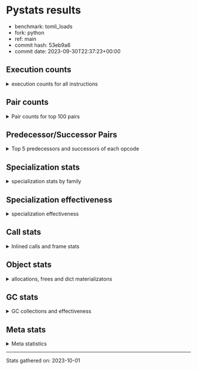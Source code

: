 
# Pystats results

- benchmark: tomli_loads
- fork: python
- ref: main
- commit hash: 53eb9a6
- commit date: 2023-09-30T22:37:23+00:00

## Execution counts

<details>
<summary> execution counts for all instructions </summary>

|Name | Count | Self | Cumulative | Miss ratio | 
|---|---:|---:|---:|---:|
| LOAD_FAST | 3,880,513,620 | 15.0% | 15.0% |  |
| POP_JUMP_IF_FALSE | 3,005,499,900 | 11.7% | 26.7% |  |
| LOAD_CONST | 2,884,594,320 | 11.2% | 37.9% |  |
| LOAD_FAST_LOAD_FAST | 2,633,610,720 | 10.2% | 48.1% |  |
| STORE_FAST | 2,512,642,080 | 9.7% | 57.8% |  |
| COMPARE_OP_STR | 1,506,957,360 | 5.8% | 63.7% |  |
| CONTAINS_OP | 1,284,174,000 | 5.0% | 68.7% |  |
| BINARY_SUBSCR_STR_INT | 1,185,729,440 | 4.6% | 73.2% | 0.0% |
| NOP | 1,005,536,520 | 3.9% | 77.1% |  |
| BINARY_OP_ADD_INT | 994,593,840 | 3.9% | 81.0% |  |
| JUMP_BACKWARD | 975,370,980 | 3.8% | 84.8% |  |
| LOAD_GLOBAL_MODULE | 477,605,080 | 1.9% | 86.6% |  |
| RESUME_CHECK | 330,411,540 | 1.3% | 87.9% | 0.0% |
| LOAD_GLOBAL_BUILTIN | 327,762,480 | 1.3% | 89.2% |  |
| RETURN_VALUE | 305,566,860 | 1.2% | 90.4% |  |
| CALL_PY_EXACT_ARGS | 291,696,120 | 1.1% | 91.5% |  |
| TO_BOOL_BOOL | 282,536,220 | 1.1% | 92.6% |  |
| BINARY_SUBSCR_DICT | 240,911,640 | 0.9% | 93.5% |  |
| BUILD_TUPLE | 145,006,260 | 0.6% | 94.1% |  |
| FOR_ITER_TUPLE | 142,764,240 | 0.6% | 94.6% |  |
| CALL_ISINSTANCE | 132,860,640 | 0.5% | 95.2% |  |
| STORE_FAST_STORE_FAST | 85,805,340 | 0.3% | 95.5% |  |
| BINARY_SLICE | 83,752,800 | 0.3% | 95.8% |  |
| GET_ITER | 83,084,160 | 0.3% | 96.1% |  |
| LOAD_DEREF | 76,479,480 | 0.3% | 96.4% |  |
| BINARY_SUBSCR | 65,948,420 | 0.3% | 96.7% |  |
| UNPACK_SEQUENCE_TWO_TUPLE | 65,176,020 | 0.3% | 96.9% |  |
| POP_JUMP_IF_TRUE | 58,421,040 | 0.2% | 97.2% |  |
| CALL | 50,689,980 | 0.2% | 97.4% |  |
| LOAD_ATTR | 50,151,200 | 0.2% | 97.6% |  |
| LOAD_ATTR_INSTANCE_VALUE | 46,488,840 | 0.2% | 97.7% |  |
| POP_TOP | 46,077,540 | 0.2% | 97.9% |  |
| LOAD_ATTR_METHOD_WITH_VALUES | 45,335,160 | 0.2% | 98.1% |  |
| MAKE_CELL | 37,970,340 | 0.1% | 98.2% |  |
| LOAD_ATTR_METHOD_NO_DICT | 27,083,340 | 0.1% | 98.3% |  |
| RETURN_CONST | 24,844,800 | 0.1% | 98.4% |  |
| LOAD_ATTR_CLASS | 23,157,660 | 0.1% | 98.5% |  |
| CALL_BUILTIN_CLASS | 22,393,620 | 0.1% | 98.6% |  |
| STORE_SUBSCR_DICT | 21,993,540 | 0.1% | 98.7% |  |
| BINARY_OP | 21,774,720 | 0.1% | 98.8% |  |
| TO_BOOL | 21,518,740 | 0.1% | 98.9% |  |
| JUMP_FORWARD | 20,851,380 | 0.1% | 99.0% |  |
| COPY | 19,117,920 | 0.1% | 99.0% |  |
| CALL_LEN | 18,985,860 | 0.1% | 99.1% |  |
| FOR_ITER_RANGE | 18,985,260 | 0.1% | 99.2% |  |
| COPY_FREE_VARS | 18,985,200 | 0.1% | 99.3% |  |
| UNPACK_SEQUENCE_TUPLE | 18,985,140 | 0.1% | 99.3% |  |
| STORE_DEREF | 18,985,140 | 0.1% | 99.4% |  |
| SET_FUNCTION_ATTRIBUTE | 18,985,140 | 0.1% | 99.5% |  |
| RETURN_GENERATOR | 18,985,140 | 0.1% | 99.5% |  |
| MAKE_FUNCTION | 18,985,140 | 0.1% | 99.6% |  |
| FOR_ITER_GEN | 18,985,140 | 0.1% | 99.7% |  |
| END_FOR | 18,985,140 | 0.1% | 99.8% |  |
| CALL_KW | 16,774,200 | 0.1% | 99.8% |  |
| BINARY_OP_ADD_UNICODE | 15,129,960 | 0.1% | 99.9% |  |
| PUSH_NULL | 6,605,640 | 0.0% | 99.9% |  |
| TO_BOOL_NONE | 3,349,680 | 0.0% | 99.9% |  |
| BINARY_OP_INPLACE_ADD_UNICODE | 3,161,160 | 0.0% | 99.9% |  |
| BUILD_MAP | 3,139,140 | 0.0% | 100.0% |  |
| CALL_METHOD_DESCRIPTOR_FAST | 1,896,240 | 0.0% | 100.0% |  |
| BUILD_CONST_KEY_MAP | 1,704,180 | 0.0% | 100.0% |  |
| TO_BOOL_STR | 1,674,840 | 0.0% | 100.0% |  |
| TO_BOOL_ALWAYS_TRUE | 1,674,840 | 0.0% | 100.0% |  |
| CALL_METHOD_DESCRIPTOR_O | 1,644,900 | 0.0% | 100.0% |  |
| FOR_ITER | 1,375,180 | 0.0% | 100.0% |  |
| CALL_METHOD_DESCRIPTOR_NOARGS | 1,374,840 | 0.0% | 100.0% |  |
| BUILD_LIST | 360,120 | 0.0% | 100.0% |  |
| COMPARE_OP_INT | 273,300 | 0.0% | 100.0% |  |
| CALL_LIST_APPEND | 131,220 | 0.0% | 100.0% |  |
| SWAP | 780 | 0.0% | 100.0% |  |
| CALL_BUILTIN_O | 720 | 0.0% | 100.0% |  |
| LOAD_GLOBAL | 420 | 0.0% | 100.0% |  |
| LOAD_ATTR_MODULE | 400 | 0.0% | 100.0% |  |
| STORE_ATTR_INSTANCE_VALUE | 360 | 0.0% | 100.0% |  |
| INTERPRETER_EXIT | 300 | 0.0% | 100.0% |  |
| CALL_BUILTIN_FAST | 180 | 0.0% | 100.0% |  |
| PUSH_EXC_INFO | 120 | 0.0% | 100.0% |  |
| POP_EXCEPT | 120 | 0.0% | 100.0% |  |
| EXIT_INIT_CHECK | 120 | 0.0% | 100.0% |  |
| CHECK_EXC_MATCH | 120 | 0.0% | 100.0% |  |
| CALL_FUNCTION_EX | 120 | 0.0% | 100.0% |  |
| CALL_ALLOC_AND_ENTER_INIT | 120 | 0.0% | 100.0% |  |
| STORE_ATTR | 60 | 0.0% | 100.0% |  |
| LOAD_ATTR_SLOT | 60 | 0.0% | 100.0% |  |
| LIST_EXTEND | 60 | 0.0% | 100.0% |  |
| IS_OP | 60 | 0.0% | 100.0% |  |
| CALL_STR_1 | 60 | 0.0% | 100.0% |  |
| CALL_PY_WITH_DEFAULTS | 60 | 0.0% | 100.0% |  |
| CALL_METHOD_DESCRIPTOR_FAST_WITH_KEYWORDS | 60 | 0.0% | 100.0% |  |
| CALL_INTRINSIC_1 | 60 | 0.0% | 100.0% |  |
| CALL_BUILTIN_FAST_WITH_KEYWORDS | 60 | 0.0% | 100.0% |  |
| BINARY_OP_SUBTRACT_FLOAT | 60 | 0.0% | 100.0% |  |
| BEFORE_WITH | 60 | 0.0% | 100.0% |  |


</details>

## Pair counts

<details>
<summary> Pair counts for top 100 pairs </summary>

|Pair | Count | Self | Cumulative | 
|---|---:|---:|---:|
| LOAD_FAST LOAD_CONST | 2,608,110,600 | 10.1% | 10.1% |
| POP_JUMP_IF_FALSE LOAD_FAST | 1,741,879,980 | 6.8% | 16.9% |
| LOAD_CONST COMPARE_OP_STR | 1,506,957,360 | 5.8% | 22.7% |
| COMPARE_OP_STR POP_JUMP_IF_FALSE | 1,506,957,360 | 5.8% | 28.5% |
| CONTAINS_OP POP_JUMP_IF_FALSE | 1,245,942,480 | 4.8% | 33.4% |
| LOAD_FAST_LOAD_FAST BINARY_SUBSCR_STR_INT | 1,184,354,520 | 4.6% | 38.0% |
| STORE_FAST LOAD_FAST | 998,585,940 | 3.9% | 41.8% |
| LOAD_CONST BINARY_OP_ADD_INT | 994,592,400 | 3.9% | 45.7% |
| BINARY_OP_ADD_INT STORE_FAST | 972,951,360 | 3.8% | 49.5% |
| NOP LOAD_FAST_LOAD_FAST | 946,033,500 | 3.7% | 53.1% |
| BINARY_SUBSCR_STR_INT STORE_FAST | 836,196,480 | 3.2% | 56.4% |
| POP_JUMP_IF_FALSE LOAD_FAST_LOAD_FAST | 830,472,660 | 3.2% | 59.6% |
| LOAD_FAST_LOAD_FAST CONTAINS_OP | 814,207,560 | 3.2% | 62.8% |
| STORE_FAST JUMP_BACKWARD | 739,647,720 | 2.9% | 65.6% |
| JUMP_BACKWARD NOP | 677,134,920 | 2.6% | 68.2% |
| STORE_FAST LOAD_FAST_LOAD_FAST | 460,670,700 | 1.8% | 70.0% |
| LOAD_FAST CONTAINS_OP | 349,532,820 | 1.4% | 71.4% |
| BINARY_SUBSCR_STR_INT LOAD_FAST | 349,532,760 | 1.4% | 72.7% |
| LOAD_GLOBAL_MODULE LOAD_FAST_LOAD_FAST | 264,509,160 | 1.0% | 73.8% |
| CALL_PY_EXACT_ARGS RESUME_CHECK | 253,725,780 | 1.0% | 74.8% |
| TO_BOOL_BOOL POP_JUMP_IF_FALSE | 245,629,380 | 1.0% | 75.7% |
| POP_JUMP_IF_FALSE JUMP_BACKWARD | 235,723,200 | 0.9% | 76.6% |
| JUMP_BACKWARD LOAD_FAST | 178,850,760 | 0.7% | 77.3% |
| RESUME_CHECK NOP | 172,599,240 | 0.7% | 78.0% |
| LOAD_FAST RETURN_VALUE | 170,083,800 | 0.7% | 78.6% |
| RETURN_VALUE STORE_FAST | 168,930,360 | 0.7% | 79.3% |
| BINARY_SUBSCR_DICT STORE_FAST | 157,238,940 | 0.6% | 79.9% |
| STORE_FAST LOAD_GLOBAL_MODULE | 141,557,480 | 0.5% | 80.5% |
| LOAD_GLOBAL_BUILTIN LOAD_FAST | 134,537,760 | 0.5% | 81.0% |
| LOAD_FAST LOAD_GLOBAL_BUILTIN | 132,861,360 | 0.5% | 81.5% |
| CALL_ISINSTANCE TO_BOOL_BOOL | 132,860,640 | 0.5% | 82.0% |
| LOAD_CONST BINARY_SUBSCR_DICT | 120,726,480 | 0.5% | 82.5% |
| LOAD_FAST_LOAD_FAST BINARY_SUBSCR_DICT | 119,915,820 | 0.5% | 82.9% |
| POP_JUMP_IF_FALSE LOAD_GLOBAL_BUILTIN | 114,222,100 | 0.4% | 83.4% |
| LOAD_GLOBAL_BUILTIN CALL_ISINSTANCE | 113,875,500 | 0.4% | 83.8% |
| LOAD_GLOBAL_MODULE CALL_PY_EXACT_ARGS | 109,836,960 | 0.4% | 84.2% |
| LOAD_FAST_LOAD_FAST LOAD_GLOBAL_MODULE | 109,836,960 | 0.4% | 84.7% |
| FOR_ITER_TUPLE STORE_FAST | 99,145,260 | 0.4% | 85.1% |
| JUMP_BACKWARD FOR_ITER_TUPLE | 99,025,260 | 0.4% | 85.4% |
| LOAD_FAST_LOAD_FAST LOAD_FAST | 98,151,720 | 0.4% | 85.8% |
| RESUME_CHECK LOAD_FAST | 97,899,360 | 0.4% | 86.2% |
| LOAD_FAST_LOAD_FAST LOAD_CONST | 93,704,460 | 0.4% | 86.6% |
| LOAD_FAST TO_BOOL_BOOL | 90,357,120 | 0.4% | 86.9% |
| BUILD_TUPLE RETURN_VALUE | 84,161,100 | 0.3% | 87.2% |
| LOAD_FAST_LOAD_FAST CALL_PY_EXACT_ARGS | 80,941,320 | 0.3% | 87.6% |
| BINARY_SUBSCR_DICT CONTAINS_OP | 77,198,820 | 0.3% | 87.9% |
| STORE_FAST NOP | 76,431,360 | 0.3% | 88.2% |
| LOAD_FAST LOAD_GLOBAL_MODULE | 67,702,980 | 0.3% | 88.4% |
| UNPACK_SEQUENCE_TWO_TUPLE STORE_FAST_STORE_FAST | 65,176,020 | 0.3% | 88.7% |
| RETURN_VALUE UNPACK_SEQUENCE_TWO_TUPLE | 65,175,960 | 0.3% | 88.9% |
| LOAD_CONST BINARY_SUBSCR | 64,352,460 | 0.2% | 89.2% |
| LOAD_FAST BUILD_TUPLE | 59,974,500 | 0.2% | 89.4% |
| LOAD_CONST LOAD_CONST | 59,359,800 | 0.2% | 89.6% |
| LOAD_FAST CALL_PY_EXACT_ARGS | 59,043,640 | 0.2% | 89.9% |
| LOAD_FAST_LOAD_FAST LOAD_FAST_LOAD_FAST | 58,571,340 | 0.2% | 90.1% |
| RESUME_CHECK LOAD_GLOBAL_MODULE | 58,330,440 | 0.2% | 90.3% |
| POP_JUMP_IF_FALSE LOAD_GLOBAL_MODULE | 55,914,520 | 0.2% | 90.5% |
| LOAD_FAST LOAD_ATTR_INSTANCE_VALUE | 46,488,720 | 0.2% | 90.7% |
| LOAD_FAST LOAD_ATTR | 45,114,060 | 0.2% | 90.9% |
| LOAD_ATTR LOAD_ATTR_METHOD_WITH_VALUES | 45,113,820 | 0.2% | 91.1% |
| LOAD_ATTR_INSTANCE_VALUE STORE_FAST | 43,738,980 | 0.2% | 91.2% |
| GET_ITER FOR_ITER_TUPLE | 43,738,980 | 0.2% | 91.4% |
| LOAD_ATTR_METHOD_WITH_VALUES LOAD_FAST | 43,690,980 | 0.2% | 91.6% |
| BINARY_SUBSCR STORE_FAST | 43,501,800 | 0.2% | 91.7% |
| LOAD_GLOBAL_MODULE CONTAINS_OP | 43,234,800 | 0.2% | 91.9% |
| LOAD_CONST BINARY_SLICE | 42,585,540 | 0.2% | 92.1% |
| FOR_ITER_TUPLE LOAD_FAST | 41,974,800 | 0.2% | 92.2% |
| LOAD_FAST GET_ITER | 40,989,360 | 0.2% | 92.4% |
| LOAD_FAST STORE_FAST | 39,856,500 | 0.2% | 92.5% |
| LOAD_FAST_LOAD_FAST BINARY_SLICE | 39,585,360 | 0.2% | 92.7% |
| POP_JUMP_IF_TRUE LOAD_FAST | 39,303,120 | 0.2% | 92.9% |
| LOAD_FAST CALL | 38,825,140 | 0.2% | 93.0% |
| LOAD_DEREF LOAD_CONST | 37,970,280 | 0.1% | 93.1% |
| NOP NOP | 37,070,520 | 0.1% | 93.3% |
| TO_BOOL_BOOL POP_JUMP_IF_TRUE | 36,906,840 | 0.1% | 93.4% |
| RETURN_VALUE RETURN_VALUE | 30,530,040 | 0.1% | 93.6% |
| LOAD_GLOBAL_MODULE STORE_FAST | 30,259,920 | 0.1% | 93.7% |
| LOAD_FAST LOAD_ATTR_METHOD_NO_DICT | 24,063,500 | 0.1% | 93.8% |
| STORE_FAST_STORE_FAST LOAD_FAST | 23,379,600 | 0.1% | 93.9% |
| LOAD_GLOBAL_MODULE LOAD_ATTR_CLASS | 23,157,660 | 0.1% | 93.9% |
| STORE_FAST_STORE_FAST LOAD_FAST_LOAD_FAST | 23,080,620 | 0.1% | 94.0% |
| LOAD_FAST_LOAD_FAST BUILD_TUPLE | 22,874,820 | 0.1% | 94.1% |
| BINARY_SLICE BUILD_TUPLE | 22,874,820 | 0.1% | 94.2% |
| NOP LOAD_FAST | 22,210,440 | 0.1% | 94.3% |
| STORE_FAST LOAD_GLOBAL_BUILTIN | 22,019,080 | 0.1% | 94.4% |
| CALL RESUME_CHECK | 21,940,620 | 0.1% | 94.5% |
| POP_JUMP_IF_FALSE NOP | 21,940,440 | 0.1% | 94.6% |
| BINARY_SLICE GET_ITER | 21,734,820 | 0.1% | 94.6% |
| TO_BOOL POP_JUMP_IF_TRUE | 21,513,480 | 0.1% | 94.7% |
| LOAD_FAST TO_BOOL | 21,513,480 | 0.1% | 94.8% |
| LOAD_ATTR_CLASS CALL_PY_EXACT_ARGS | 21,513,480 | 0.1% | 94.9% |
| BINARY_OP STORE_FAST | 21,500,040 | 0.1% | 95.0% |
| BINARY_SUBSCR STORE_FAST_STORE_FAST | 20,629,320 | 0.1% | 95.1% |
| JUMP_FORWARD LOAD_GLOBAL_MODULE | 20,581,320 | 0.1% | 95.1% |
| LOAD_ATTR_METHOD_NO_DICT LOAD_CONST | 20,361,360 | 0.1% | 95.2% |
| STORE_FAST JUMP_FORWARD | 20,359,980 | 0.1% | 95.3% |
| JUMP_BACKWARD LOAD_GLOBAL_MODULE | 20,359,980 | 0.1% | 95.4% |
| BUILD_TUPLE STORE_FAST | 20,359,980 | 0.1% | 95.4% |
| POP_TOP LOAD_FAST_LOAD_FAST | 19,385,100 | 0.1% | 95.5% |
| COPY TO_BOOL_BOOL | 19,117,200 | 0.1% | 95.6% |


</details>

## Predecessor/Successor Pairs

<details>
<summary> Top 5 predecessors and successors of each opcode </summary>

### BINARY_SLICE

<details>
<summary> Successors and predecessors for BINARY_SLICE </summary>

|Predecessors | Count | Percentage | 
|---|---:|---:|
| LOAD_CONST | 42,585,540 | 50.8% |
| LOAD_FAST_LOAD_FAST | 39,585,360 | 47.3% |
| BINARY_OP_ADD_INT | 1,581,900 | 1.9% |

|Successors | Count | Percentage | 
|---|---:|---:|
| BUILD_TUPLE | 22,874,820 | 27.3% |
| GET_ITER | 21,734,820 | 26.0% |
| LOAD_DEREF | 18,985,140 | 22.7% |
| BINARY_OP_ADD_UNICODE | 15,129,960 | 18.1% |
| LOAD_FAST | 1,644,240 | 2.0% |


</details>

### CACHE

<details>
<summary> Successors and predecessors for CACHE </summary>

|Predecessors | Count | Percentage | 
|---|---:|---:|

|Successors | Count | Percentage | 
|---|---:|---:|
| RESUME_CHECK | 300 | 100.0% |


</details>

### BEFORE_WITH

<details>
<summary> Successors and predecessors for BEFORE_WITH </summary>

|Predecessors | Count | Percentage | 
|---|---:|---:|
| RETURN_VALUE | 60 | 100.0% |

|Successors | Count | Percentage | 
|---|---:|---:|
| STORE_FAST | 60 | 100.0% |


</details>

### BINARY_OP_INPLACE_ADD_UNICODE

<details>
<summary> Successors and predecessors for BINARY_OP_INPLACE_ADD_UNICODE </summary>

|Predecessors | Count | Percentage | 
|---|---:|---:|
| LOAD_FAST_LOAD_FAST | 1,580,580 | 50.0% |
| BINARY_SLICE | 1,580,580 | 50.0% |

|Successors | Count | Percentage | 
|---|---:|---:|
| LOAD_FAST | 3,161,160 | 100.0% |


</details>

### BINARY_SUBSCR

<details>
<summary> Successors and predecessors for BINARY_SUBSCR </summary>

|Predecessors | Count | Percentage | 
|---|---:|---:|
| LOAD_CONST | 64,352,460 | 97.6% |
| LOAD_FAST | 1,579,860 | 2.4% |
| BINARY_SUBSCR | 16,100 | 0.0% |

|Successors | Count | Percentage | 
|---|---:|---:|
| STORE_FAST | 43,501,800 | 66.0% |
| STORE_FAST_STORE_FAST | 20,629,320 | 31.3% |
| BUILD_TUPLE | 1,579,860 | 2.4% |
| LOAD_CONST | 221,340 | 0.3% |
| BINARY_SUBSCR | 16,100 | 0.0% |


</details>

### CHECK_EXC_MATCH

<details>
<summary> Successors and predecessors for CHECK_EXC_MATCH </summary>

|Predecessors | Count | Percentage | 
|---|---:|---:|
| LOAD_GLOBAL_BUILTIN | 120 | 100.0% |

|Successors | Count | Percentage | 
|---|---:|---:|
| POP_JUMP_IF_FALSE | 120 | 100.0% |


</details>

### END_FOR

<details>
<summary> Successors and predecessors for END_FOR </summary>

|Predecessors | Count | Percentage | 
|---|---:|---:|
| RETURN_CONST | 18,985,140 | 100.0% |

|Successors | Count | Percentage | 
|---|---:|---:|
| LOAD_FAST | 18,985,140 | 100.0% |


</details>

### EXIT_INIT_CHECK

<details>
<summary> Successors and predecessors for EXIT_INIT_CHECK </summary>

|Predecessors | Count | Percentage | 
|---|---:|---:|
| RETURN_CONST | 120 | 100.0% |

|Successors | Count | Percentage | 
|---|---:|---:|
| RETURN_VALUE | 120 | 100.0% |


</details>

### GET_ITER

<details>
<summary> Successors and predecessors for GET_ITER </summary>

|Predecessors | Count | Percentage | 
|---|---:|---:|
| LOAD_FAST | 40,989,360 | 49.3% |
| BINARY_SLICE | 21,734,820 | 26.2% |
| CALL_BUILTIN_CLASS | 18,985,140 | 22.9% |
| LOAD_ATTR_INSTANCE_VALUE | 1,374,840 | 1.7% |

|Successors | Count | Percentage | 
|---|---:|---:|
| FOR_ITER_TUPLE | 43,738,980 | 52.6% |
| FOR_ITER_GEN | 18,985,140 | 22.9% |
| CALL_PY_EXACT_ARGS | 18,985,140 | 22.9% |
| FOR_ITER | 1,374,840 | 1.7% |
| FOR_ITER_RANGE | 60 | 0.0% |


</details>

### INTERPRETER_EXIT

<details>
<summary> Successors and predecessors for INTERPRETER_EXIT </summary>

|Predecessors | Count | Percentage | 
|---|---:|---:|
| RETURN_VALUE | 240 | 80.0% |
| RETURN_CONST | 60 | 20.0% |

|Successors | Count | Percentage | 
|---|---:|---:|


</details>

### MAKE_FUNCTION

<details>
<summary> Successors and predecessors for MAKE_FUNCTION </summary>

|Predecessors | Count | Percentage | 
|---|---:|---:|
| LOAD_CONST | 18,985,140 | 100.0% |

|Successors | Count | Percentage | 
|---|---:|---:|
| SET_FUNCTION_ATTRIBUTE | 18,985,140 | 100.0% |


</details>

### NOP

<details>
<summary> Successors and predecessors for NOP </summary>

|Predecessors | Count | Percentage | 
|---|---:|---:|
| JUMP_BACKWARD | 677,134,920 | 67.3% |
| RESUME_CHECK | 172,599,240 | 17.2% |
| STORE_FAST | 76,431,360 | 7.6% |
| NOP | 37,070,520 | 3.7% |
| POP_JUMP_IF_FALSE | 21,940,440 | 2.2% |

|Successors | Count | Percentage | 
|---|---:|---:|
| LOAD_FAST_LOAD_FAST | 946,033,500 | 94.1% |
| NOP | 37,070,520 | 3.7% |
| LOAD_FAST | 22,210,440 | 2.2% |
| LOAD_GLOBAL_MODULE | 222,000 | 0.0% |
| LOAD_DEREF | 60 | 0.0% |


</details>

### POP_EXCEPT

<details>
<summary> Successors and predecessors for POP_EXCEPT </summary>

|Predecessors | Count | Percentage | 
|---|---:|---:|
| POP_TOP | 120 | 100.0% |

|Successors | Count | Percentage | 
|---|---:|---:|
| LOAD_FAST | 120 | 100.0% |


</details>

### POP_TOP

<details>
<summary> Successors and predecessors for POP_TOP </summary>

|Predecessors | Count | Percentage | 
|---|---:|---:|
| POP_JUMP_IF_TRUE | 19,115,760 | 41.5% |
| FOR_ITER_GEN | 18,985,140 | 41.2% |
| RETURN_CONST | 3,461,760 | 7.5% |
| CALL_METHOD_DESCRIPTOR_O | 1,644,180 | 3.6% |
| CALL_METHOD_DESCRIPTOR_NOARGS | 1,374,840 | 3.0% |

|Successors | Count | Percentage | 
|---|---:|---:|
| LOAD_FAST_LOAD_FAST | 19,385,100 | 42.1% |
| RESUME_CHECK | 18,985,140 | 41.2% |
| RETURN_CONST | 3,360,360 | 7.3% |
| LOAD_FAST | 2,971,020 | 6.4% |
| NOP | 1,374,900 | 3.0% |


</details>

### PUSH_EXC_INFO

<details>
<summary> Successors and predecessors for PUSH_EXC_INFO </summary>

|Predecessors | Count | Percentage | 
|---|---:|---:|
| BINARY_SUBSCR_STR_INT | 120 | 100.0% |

|Successors | Count | Percentage | 
|---|---:|---:|
| LOAD_GLOBAL_BUILTIN | 80 | 66.7% |
| LOAD_GLOBAL | 40 | 33.3% |


</details>

### PUSH_NULL

<details>
<summary> Successors and predecessors for PUSH_NULL </summary>

|Predecessors | Count | Percentage | 
|---|---:|---:|
| LOAD_ATTR | 5,024,540 | 76.1% |
| LOAD_FAST | 1,580,580 | 23.9% |
| LOAD_ATTR_MODULE | 400 | 0.0% |
| LOAD_DEREF | 120 | 0.0% |

|Successors | Count | Percentage | 
|---|---:|---:|
| LOAD_FAST_LOAD_FAST | 6,605,160 | 100.0% |
| LOAD_FAST | 300 | 0.0% |
| CALL | 180 | 0.0% |


</details>

### RETURN_GENERATOR

<details>
<summary> Successors and predecessors for RETURN_GENERATOR </summary>

|Predecessors | Count | Percentage | 
|---|---:|---:|
| COPY_FREE_VARS | 18,985,140 | 100.0% |

|Successors | Count | Percentage | 
|---|---:|---:|
| STORE_FAST | 18,985,140 | 100.0% |


</details>

### RETURN_VALUE

<details>
<summary> Successors and predecessors for RETURN_VALUE </summary>

|Predecessors | Count | Percentage | 
|---|---:|---:|
| LOAD_FAST | 170,083,800 | 55.7% |
| BUILD_TUPLE | 84,161,100 | 27.5% |
| RETURN_VALUE | 30,530,040 | 10.0% |
| CONTAINS_OP | 19,115,760 | 6.3% |
| CALL | 1,674,900 | 0.5% |

|Successors | Count | Percentage | 
|---|---:|---:|
| STORE_FAST | 168,930,360 | 55.3% |
| UNPACK_SEQUENCE_TWO_TUPLE | 65,175,960 | 21.3% |
| RETURN_VALUE | 30,530,040 | 10.0% |
| TO_BOOL_BOOL | 19,116,480 | 6.3% |
| UNPACK_SEQUENCE_TUPLE | 18,985,140 | 6.2% |


</details>

### TO_BOOL

<details>
<summary> Successors and predecessors for TO_BOOL </summary>

|Predecessors | Count | Percentage | 
|---|---:|---:|
| LOAD_FAST | 21,513,480 | 100.0% |
| TO_BOOL | 5,260 | 0.0% |

|Successors | Count | Percentage | 
|---|---:|---:|
| POP_JUMP_IF_TRUE | 21,513,480 | 100.0% |
| TO_BOOL | 5,260 | 0.0% |


</details>

### BINARY_OP

<details>
<summary> Successors and predecessors for BINARY_OP </summary>

|Predecessors | Count | Percentage | 
|---|---:|---:|
| LOAD_FAST | 18,985,220 | 87.2% |
| BUILD_TUPLE | 2,514,840 | 11.5% |
| LOAD_DEREF | 269,340 | 1.2% |
| BINARY_OP | 5,320 | 0.0% |

|Successors | Count | Percentage | 
|---|---:|---:|
| STORE_FAST | 21,500,040 | 98.7% |
| LOAD_GLOBAL_MODULE | 269,340 | 1.2% |
| BINARY_OP | 5,320 | 0.0% |
| BINARY_OP_SUBTRACT_FLOAT | 20 | 0.0% |


</details>

### BUILD_CONST_KEY_MAP

<details>
<summary> Successors and predecessors for BUILD_CONST_KEY_MAP </summary>

|Predecessors | Count | Percentage | 
|---|---:|---:|
| LOAD_CONST | 1,704,180 | 100.0% |

|Successors | Count | Percentage | 
|---|---:|---:|
| LOAD_FAST_LOAD_FAST | 1,704,180 | 100.0% |


</details>

### BUILD_LIST

<details>
<summary> Successors and predecessors for BUILD_LIST </summary>

|Predecessors | Count | Percentage | 
|---|---:|---:|
| STORE_FAST | 269,340 | 74.8% |
| BUILD_MAP | 90,720 | 25.2% |
| LOAD_FAST | 60 | 0.0% |

|Successors | Count | Percentage | 
|---|---:|---:|
| STORE_FAST | 269,340 | 74.8% |
| LOAD_FAST_LOAD_FAST | 90,720 | 25.2% |
| LOAD_DEREF | 60 | 0.0% |


</details>

### BUILD_MAP

<details>
<summary> Successors and predecessors for BUILD_MAP </summary>

|Predecessors | Count | Percentage | 
|---|---:|---:|
| CALL_BUILTIN_CLASS | 1,704,180 | 54.3% |
| POP_JUMP_IF_FALSE | 1,304,220 | 41.5% |
| LOAD_ATTR_METHOD_NO_DICT | 130,620 | 4.2% |
| RESUME_CHECK | 120 | 0.0% |

|Successors | Count | Percentage | 
|---|---:|---:|
| LOAD_CONST | 1,704,180 | 54.3% |
| LOAD_FAST_LOAD_FAST | 1,213,500 | 38.7% |
| CALL_LIST_APPEND | 130,620 | 4.2% |
| BUILD_LIST | 90,720 | 2.9% |
| LOAD_FAST | 120 | 0.0% |


</details>

### BUILD_TUPLE

<details>
<summary> Successors and predecessors for BUILD_TUPLE </summary>

|Predecessors | Count | Percentage | 
|---|---:|---:|
| LOAD_FAST | 59,974,500 | 41.4% |
| LOAD_FAST_LOAD_FAST | 22,874,820 | 15.8% |
| BINARY_SLICE | 22,874,820 | 15.8% |
| LOAD_GLOBAL_BUILTIN | 18,985,140 | 13.1% |
| BINARY_OP_ADD_UNICODE | 15,129,960 | 10.4% |

|Successors | Count | Percentage | 
|---|---:|---:|
| RETURN_VALUE | 84,161,100 | 58.0% |
| STORE_FAST | 20,359,980 | 14.0% |
| LOAD_CONST | 18,985,140 | 13.1% |
| CALL_ISINSTANCE | 18,985,140 | 13.1% |
| BINARY_OP | 2,514,840 | 1.7% |


</details>

### CALL

<details>
<summary> Successors and predecessors for CALL </summary>

|Predecessors | Count | Percentage | 
|---|---:|---:|
| LOAD_FAST | 38,825,140 | 76.6% |
| LOAD_FAST_LOAD_FAST | 6,605,120 | 13.0% |
| LOAD_CONST | 3,350,500 | 6.6% |
| LOAD_ATTR_METHOD_NO_DICT | 1,674,840 | 3.3% |
| BINARY_SLICE | 221,340 | 0.4% |

|Successors | Count | Percentage | 
|---|---:|---:|
| RESUME_CHECK | 21,940,620 | 43.3% |
| TO_BOOL_BOOL | 18,686,340 | 36.9% |
| STORE_FAST | 5,025,360 | 9.9% |
| RETURN_VALUE | 1,674,900 | 3.3% |
| TO_BOOL_STR | 1,674,840 | 3.3% |


</details>

### CALL_FUNCTION_EX

<details>
<summary> Successors and predecessors for CALL_FUNCTION_EX </summary>

|Predecessors | Count | Percentage | 
|---|---:|---:|
| LOAD_FAST | 60 | 50.0% |
| CALL_INTRINSIC_1 | 60 | 50.0% |

|Successors | Count | Percentage | 
|---|---:|---:|
| RESUME_CHECK | 60 | 50.0% |
| COPY_FREE_VARS | 60 | 50.0% |


</details>

### CALL_INTRINSIC_1

<details>
<summary> Successors and predecessors for CALL_INTRINSIC_1 </summary>

|Predecessors | Count | Percentage | 
|---|---:|---:|
| LIST_EXTEND | 60 | 100.0% |

|Successors | Count | Percentage | 
|---|---:|---:|
| CALL_FUNCTION_EX | 60 | 100.0% |


</details>

### CALL_KW

<details>
<summary> Successors and predecessors for CALL_KW </summary>

|Predecessors | Count | Percentage | 
|---|---:|---:|
| LOAD_CONST | 16,774,200 | 100.0% |

|Successors | Count | Percentage | 
|---|---:|---:|
| RESUME_CHECK | 16,774,200 | 100.0% |


</details>

### CONTAINS_OP

<details>
<summary> Successors and predecessors for CONTAINS_OP </summary>

|Predecessors | Count | Percentage | 
|---|---:|---:|
| LOAD_FAST_LOAD_FAST | 814,207,560 | 63.4% |
| LOAD_FAST | 349,532,820 | 27.2% |
| BINARY_SUBSCR_DICT | 77,198,820 | 6.0% |
| LOAD_GLOBAL_MODULE | 43,234,800 | 3.4% |

|Successors | Count | Percentage | 
|---|---:|---:|
| POP_JUMP_IF_FALSE | 1,245,942,480 | 97.0% |
| RETURN_VALUE | 19,115,760 | 1.5% |
| COPY | 19,115,760 | 1.5% |


</details>

### COPY

<details>
<summary> Successors and predecessors for COPY </summary>

|Predecessors | Count | Percentage | 
|---|---:|---:|
| CONTAINS_OP | 19,115,760 | 100.0% |
| SWAP | 720 | 0.0% |
| JUMP_FORWARD | 720 | 0.0% |
| COMPARE_OP_INT | 720 | 0.0% |

|Successors | Count | Percentage | 
|---|---:|---:|
| TO_BOOL_BOOL | 19,117,200 | 100.0% |
| COMPARE_OP_INT | 720 | 0.0% |


</details>

### COPY_FREE_VARS

<details>
<summary> Successors and predecessors for COPY_FREE_VARS </summary>

|Predecessors | Count | Percentage | 
|---|---:|---:|
| CALL_PY_EXACT_ARGS | 18,985,140 | 100.0% |
| CALL_FUNCTION_EX | 60 | 0.0% |

|Successors | Count | Percentage | 
|---|---:|---:|
| RETURN_GENERATOR | 18,985,140 | 100.0% |
| RESUME_CHECK | 60 | 0.0% |


</details>

### FOR_ITER

<details>
<summary> Successors and predecessors for FOR_ITER </summary>

|Predecessors | Count | Percentage | 
|---|---:|---:|
| GET_ITER | 1,374,840 | 100.0% |
| FOR_ITER | 340 | 0.0% |

|Successors | Count | Percentage | 
|---|---:|---:|
| LOAD_FAST | 1,374,840 | 100.0% |
| FOR_ITER | 340 | 0.0% |


</details>

### IS_OP

<details>
<summary> Successors and predecessors for IS_OP </summary>

|Predecessors | Count | Percentage | 
|---|---:|---:|
| LOAD_GLOBAL_BUILTIN | 60 | 100.0% |

|Successors | Count | Percentage | 
|---|---:|---:|
| POP_JUMP_IF_FALSE | 60 | 100.0% |


</details>

### JUMP_BACKWARD

<details>
<summary> Successors and predecessors for JUMP_BACKWARD </summary>

|Predecessors | Count | Percentage | 
|---|---:|---:|
| STORE_FAST | 739,647,720 | 75.8% |
| POP_JUMP_IF_FALSE | 235,723,200 | 24.2% |
| POP_TOP | 60 | 0.0% |

|Successors | Count | Percentage | 
|---|---:|---:|
| NOP | 677,134,920 | 69.4% |
| LOAD_FAST | 178,850,760 | 18.3% |
| FOR_ITER_TUPLE | 99,025,260 | 10.2% |
| LOAD_GLOBAL_MODULE | 20,359,980 | 2.1% |
| FOR_ITER_RANGE | 60 | 0.0% |


</details>

### JUMP_FORWARD

<details>
<summary> Successors and predecessors for JUMP_FORWARD </summary>

|Predecessors | Count | Percentage | 
|---|---:|---:|
| STORE_FAST | 20,359,980 | 97.6% |
| LOAD_CONST | 269,340 | 1.3% |
| STORE_FAST_STORE_FAST | 221,340 | 1.1% |
| COMPARE_OP_INT | 720 | 0.0% |

|Successors | Count | Percentage | 
|---|---:|---:|
| LOAD_GLOBAL_MODULE | 20,581,320 | 98.7% |
| BINARY_SUBSCR_DICT | 269,340 | 1.3% |
| COPY | 720 | 0.0% |


</details>

### LIST_EXTEND

<details>
<summary> Successors and predecessors for LIST_EXTEND </summary>

|Predecessors | Count | Percentage | 
|---|---:|---:|
| LOAD_DEREF | 60 | 100.0% |

|Successors | Count | Percentage | 
|---|---:|---:|
| CALL_INTRINSIC_1 | 60 | 100.0% |


</details>

### LOAD_ATTR

<details>
<summary> Successors and predecessors for LOAD_ATTR </summary>

|Predecessors | Count | Percentage | 
|---|---:|---:|
| LOAD_FAST | 45,114,060 | 90.0% |
| LOAD_GLOBAL_MODULE | 5,024,740 | 10.0% |
| LOAD_ATTR | 12,380 | 0.0% |
| LOAD_GLOBAL | 20 | 0.0% |

|Successors | Count | Percentage | 
|---|---:|---:|
| LOAD_ATTR_METHOD_WITH_VALUES | 45,113,820 | 90.0% |
| PUSH_NULL | 5,024,540 | 10.0% |
| LOAD_ATTR | 12,380 | 0.0% |
| LOAD_ATTR_MODULE | 140 | 0.0% |
| LOAD_FAST_LOAD_FAST | 120 | 0.0% |


</details>

### LOAD_CONST

<details>
<summary> Successors and predecessors for LOAD_CONST </summary>

|Predecessors | Count | Percentage | 
|---|---:|---:|
| LOAD_FAST | 2,608,110,600 | 90.4% |
| LOAD_FAST_LOAD_FAST | 93,704,460 | 3.2% |
| LOAD_CONST | 59,359,800 | 2.1% |
| LOAD_DEREF | 37,970,280 | 1.3% |
| LOAD_ATTR_METHOD_NO_DICT | 20,361,360 | 0.7% |

|Successors | Count | Percentage | 
|---|---:|---:|
| COMPARE_OP_STR | 1,506,957,360 | 52.2% |
| BINARY_OP_ADD_INT | 994,592,400 | 34.5% |
| BINARY_SUBSCR_DICT | 120,726,480 | 4.2% |
| BINARY_SUBSCR | 64,352,460 | 2.2% |
| LOAD_CONST | 59,359,800 | 2.1% |


</details>

### LOAD_DEREF

<details>
<summary> Successors and predecessors for LOAD_DEREF </summary>

|Predecessors | Count | Percentage | 
|---|---:|---:|
| STORE_FAST_STORE_FAST | 18,985,140 | 24.8% |
| STORE_FAST | 18,985,140 | 24.8% |
| LOAD_GLOBAL_BUILTIN | 18,985,140 | 24.8% |
| BINARY_SLICE | 18,985,140 | 24.8% |
| LOAD_DEREF | 269,340 | 0.4% |

|Successors | Count | Percentage | 
|---|---:|---:|
| LOAD_CONST | 37,970,280 | 49.6% |
| LOAD_FAST | 18,985,140 | 24.8% |
| CALL_LEN | 18,985,140 | 24.8% |
| LOAD_DEREF | 269,340 | 0.4% |
| BINARY_OP | 269,340 | 0.4% |


</details>

### LOAD_FAST

<details>
<summary> Successors and predecessors for LOAD_FAST </summary>

|Predecessors | Count | Percentage | 
|---|---:|---:|
| POP_JUMP_IF_FALSE | 1,741,879,980 | 44.9% |
| STORE_FAST | 998,585,940 | 25.7% |
| BINARY_SUBSCR_STR_INT | 349,532,760 | 9.0% |
| JUMP_BACKWARD | 178,850,760 | 4.6% |
| LOAD_GLOBAL_BUILTIN | 134,537,760 | 3.5% |

|Successors | Count | Percentage | 
|---|---:|---:|
| LOAD_CONST | 2,608,110,600 | 67.2% |
| CONTAINS_OP | 349,532,820 | 9.0% |
| RETURN_VALUE | 170,083,800 | 4.4% |
| LOAD_GLOBAL_BUILTIN | 132,861,360 | 3.4% |
| TO_BOOL_BOOL | 90,357,120 | 2.3% |


</details>

### LOAD_FAST_LOAD_FAST

<details>
<summary> Successors and predecessors for LOAD_FAST_LOAD_FAST </summary>

|Predecessors | Count | Percentage | 
|---|---:|---:|
| NOP | 946,033,500 | 35.9% |
| POP_JUMP_IF_FALSE | 830,472,660 | 31.5% |
| STORE_FAST | 460,670,700 | 17.5% |
| LOAD_GLOBAL_MODULE | 264,509,160 | 10.0% |
| LOAD_FAST_LOAD_FAST | 58,571,340 | 2.2% |

|Successors | Count | Percentage | 
|---|---:|---:|
| BINARY_SUBSCR_STR_INT | 1,184,354,520 | 45.0% |
| CONTAINS_OP | 814,207,560 | 30.9% |
| BINARY_SUBSCR_DICT | 119,915,820 | 4.6% |
| LOAD_GLOBAL_MODULE | 109,836,960 | 4.2% |
| LOAD_FAST | 98,151,720 | 3.7% |


</details>

### LOAD_GLOBAL

<details>
<summary> Successors and predecessors for LOAD_GLOBAL </summary>

|Predecessors | Count | Percentage | 
|---|---:|---:|
| STORE_FAST | 120 | 28.6% |
| RESUME_CHECK | 80 | 19.0% |
| RETURN_VALUE | 60 | 14.3% |
| PUSH_EXC_INFO | 40 | 9.5% |
| POP_JUMP_IF_FALSE | 40 | 9.5% |

|Successors | Count | Percentage | 
|---|---:|---:|
| LOAD_GLOBAL_MODULE | 260 | 61.9% |
| LOAD_GLOBAL_BUILTIN | 140 | 33.3% |
| LOAD_ATTR | 20 | 4.8% |


</details>

### MAKE_CELL

<details>
<summary> Successors and predecessors for MAKE_CELL </summary>

|Predecessors | Count | Percentage | 
|---|---:|---:|
| CALL_PY_EXACT_ARGS | 18,985,200 | 50.0% |
| MAKE_CELL | 18,985,140 | 50.0% |

|Successors | Count | Percentage | 
|---|---:|---:|
| RESUME_CHECK | 18,985,200 | 50.0% |
| MAKE_CELL | 18,985,140 | 50.0% |


</details>

### POP_JUMP_IF_FALSE

<details>
<summary> Successors and predecessors for POP_JUMP_IF_FALSE </summary>

|Predecessors | Count | Percentage | 
|---|---:|---:|
| COMPARE_OP_STR | 1,506,957,360 | 50.1% |
| CONTAINS_OP | 1,245,942,480 | 41.5% |
| TO_BOOL_BOOL | 245,629,380 | 8.2% |
| TO_BOOL_NONE | 3,349,680 | 0.1% |
| TO_BOOL_STR | 1,674,840 | 0.1% |

|Successors | Count | Percentage | 
|---|---:|---:|
| LOAD_FAST | 1,741,879,980 | 58.0% |
| LOAD_FAST_LOAD_FAST | 830,472,660 | 27.6% |
| JUMP_BACKWARD | 235,723,200 | 7.8% |
| LOAD_GLOBAL_BUILTIN | 114,222,100 | 3.8% |
| LOAD_GLOBAL_MODULE | 55,914,520 | 1.9% |


</details>

### POP_JUMP_IF_TRUE

<details>
<summary> Successors and predecessors for POP_JUMP_IF_TRUE </summary>

|Predecessors | Count | Percentage | 
|---|---:|---:|
| TO_BOOL_BOOL | 36,906,840 | 63.2% |
| TO_BOOL | 21,513,480 | 36.8% |
| COMPARE_OP_INT | 720 | 0.0% |

|Successors | Count | Percentage | 
|---|---:|---:|
| LOAD_FAST | 39,303,120 | 67.3% |
| POP_TOP | 19,115,760 | 32.7% |
| RETURN_VALUE | 720 | 0.0% |
| LOAD_GLOBAL_MODULE | 720 | 0.0% |
| LOAD_FAST_LOAD_FAST | 720 | 0.0% |


</details>

### RETURN_CONST

<details>
<summary> Successors and predecessors for RETURN_CONST </summary>

|Predecessors | Count | Percentage | 
|---|---:|---:|
| FOR_ITER_RANGE | 18,985,140 | 76.4% |
| POP_TOP | 3,360,360 | 13.5% |
| POP_JUMP_IF_FALSE | 2,277,720 | 9.2% |
| CALL_LIST_APPEND | 130,620 | 0.5% |
| STORE_SUBSCR_DICT | 90,720 | 0.4% |

|Successors | Count | Percentage | 
|---|---:|---:|
| END_FOR | 18,985,140 | 76.4% |
| POP_TOP | 3,461,760 | 13.9% |
| TO_BOOL_BOOL | 2,397,720 | 9.7% |
| EXIT_INIT_CHECK | 120 | 0.0% |
| INTERPRETER_EXIT | 60 | 0.0% |


</details>

### SET_FUNCTION_ATTRIBUTE

<details>
<summary> Successors and predecessors for SET_FUNCTION_ATTRIBUTE </summary>

|Predecessors | Count | Percentage | 
|---|---:|---:|
| MAKE_FUNCTION | 18,985,140 | 100.0% |

|Successors | Count | Percentage | 
|---|---:|---:|
| LOAD_GLOBAL_BUILTIN | 18,985,140 | 100.0% |


</details>

### STORE_ATTR

<details>
<summary> Successors and predecessors for STORE_ATTR </summary>

|Predecessors | Count | Percentage | 
|---|---:|---:|
| LOAD_FAST | 60 | 100.0% |

|Successors | Count | Percentage | 
|---|---:|---:|
| STORE_ATTR_INSTANCE_VALUE | 60 | 100.0% |


</details>

### STORE_DEREF

<details>
<summary> Successors and predecessors for STORE_DEREF </summary>

|Predecessors | Count | Percentage | 
|---|---:|---:|
| STORE_FAST | 18,985,140 | 100.0% |

|Successors | Count | Percentage | 
|---|---:|---:|
| STORE_FAST | 18,985,140 | 100.0% |


</details>

### STORE_FAST

<details>
<summary> Successors and predecessors for STORE_FAST </summary>

|Predecessors | Count | Percentage | 
|---|---:|---:|
| BINARY_OP_ADD_INT | 972,951,360 | 38.7% |
| BINARY_SUBSCR_STR_INT | 836,196,480 | 33.3% |
| RETURN_VALUE | 168,930,360 | 6.7% |
| BINARY_SUBSCR_DICT | 157,238,940 | 6.3% |
| FOR_ITER_TUPLE | 99,145,260 | 3.9% |

|Successors | Count | Percentage | 
|---|---:|---:|
| LOAD_FAST | 998,585,940 | 39.7% |
| JUMP_BACKWARD | 739,647,720 | 29.4% |
| LOAD_FAST_LOAD_FAST | 460,670,700 | 18.3% |
| LOAD_GLOBAL_MODULE | 141,557,480 | 5.6% |
| NOP | 76,431,360 | 3.0% |


</details>

### STORE_FAST_STORE_FAST

<details>
<summary> Successors and predecessors for STORE_FAST_STORE_FAST </summary>

|Predecessors | Count | Percentage | 
|---|---:|---:|
| UNPACK_SEQUENCE_TWO_TUPLE | 65,176,020 | 76.0% |
| BINARY_SUBSCR | 20,629,320 | 24.0% |

|Successors | Count | Percentage | 
|---|---:|---:|
| LOAD_FAST | 23,379,600 | 27.2% |
| LOAD_FAST_LOAD_FAST | 23,080,620 | 26.9% |
| NOP | 18,985,140 | 22.1% |
| LOAD_DEREF | 18,985,140 | 22.1% |
| LOAD_GLOBAL_MODULE | 1,153,500 | 1.3% |


</details>

### SWAP

<details>
<summary> Successors and predecessors for SWAP </summary>

|Predecessors | Count | Percentage | 
|---|---:|---:|
| LOAD_FAST | 720 | 92.3% |
| CALL_METHOD_DESCRIPTOR_FAST | 60 | 7.7% |

|Successors | Count | Percentage | 
|---|---:|---:|
| COPY | 720 | 92.3% |
| LOAD_CONST | 60 | 7.7% |


</details>

### BINARY_OP_ADD_INT

<details>
<summary> Successors and predecessors for BINARY_OP_ADD_INT </summary>

|Predecessors | Count | Percentage | 
|---|---:|---:|
| LOAD_CONST | 994,592,400 | 100.0% |
| LOAD_FAST_LOAD_FAST | 1,440 | 0.0% |

|Successors | Count | Percentage | 
|---|---:|---:|
| STORE_FAST | 972,951,360 | 97.8% |
| LOAD_FAST_LOAD_FAST | 15,129,960 | 1.5% |
| LOAD_CONST | 1,911,600 | 0.2% |
| LOAD_FAST | 1,644,180 | 0.2% |
| BINARY_SLICE | 1,581,900 | 0.2% |


</details>

### BINARY_OP_ADD_UNICODE

<details>
<summary> Successors and predecessors for BINARY_OP_ADD_UNICODE </summary>

|Predecessors | Count | Percentage | 
|---|---:|---:|
| BINARY_SLICE | 15,129,960 | 100.0% |

|Successors | Count | Percentage | 
|---|---:|---:|
| BUILD_TUPLE | 15,129,960 | 100.0% |


</details>

### BINARY_OP_SUBTRACT_FLOAT

<details>
<summary> Successors and predecessors for BINARY_OP_SUBTRACT_FLOAT </summary>

|Predecessors | Count | Percentage | 
|---|---:|---:|
| LOAD_FAST | 40 | 66.7% |
| BINARY_OP | 20 | 33.3% |

|Successors | Count | Percentage | 
|---|---:|---:|
| RETURN_VALUE | 60 | 100.0% |


</details>

### BINARY_SUBSCR_DICT

<details>
<summary> Successors and predecessors for BINARY_SUBSCR_DICT </summary>

|Predecessors | Count | Percentage | 
|---|---:|---:|
| LOAD_CONST | 120,726,480 | 50.1% |
| LOAD_FAST_LOAD_FAST | 119,915,820 | 49.8% |
| JUMP_FORWARD | 269,340 | 0.1% |

|Successors | Count | Percentage | 
|---|---:|---:|
| STORE_FAST | 157,238,940 | 65.3% |
| CONTAINS_OP | 77,198,820 | 32.0% |
| LOAD_CONST | 3,185,520 | 1.3% |
| LOAD_FAST | 1,644,180 | 0.7% |
| LOAD_ATTR_METHOD_NO_DICT | 1,644,180 | 0.7% |


</details>

### BINARY_SUBSCR_STR_INT

<details>
<summary> Successors and predecessors for BINARY_SUBSCR_STR_INT </summary>

|Predecessors | Count | Percentage | 
|---|---:|---:|
| LOAD_FAST_LOAD_FAST | 1,184,354,520 | 99.9% |
| BINARY_OP_ADD_INT | 1,374,840 | 0.1% |
| BINARY_SUBSCR_STR_INT | 80 | 0.0% |

|Successors | Count | Percentage | 
|---|---:|---:|
| STORE_FAST | 836,196,480 | 70.5% |
| LOAD_FAST | 349,532,760 | 29.5% |
| PUSH_EXC_INFO | 120 | 0.0% |
| BINARY_SUBSCR_STR_INT | 80 | 0.0% |


</details>

### CALL_ALLOC_AND_ENTER_INIT

<details>
<summary> Successors and predecessors for CALL_ALLOC_AND_ENTER_INIT </summary>

|Predecessors | Count | Percentage | 
|---|---:|---:|
| LOAD_GLOBAL_MODULE | 80 | 66.7% |
| CALL | 40 | 33.3% |

|Successors | Count | Percentage | 
|---|---:|---:|
| RESUME_CHECK | 120 | 100.0% |


</details>

### CALL_BUILTIN_CLASS

<details>
<summary> Successors and predecessors for CALL_BUILTIN_CLASS </summary>

|Predecessors | Count | Percentage | 
|---|---:|---:|
| CALL_LEN | 18,985,140 | 84.8% |
| LOAD_GLOBAL_BUILTIN | 3,408,400 | 15.2% |
| LOAD_FAST | 40 | 0.0% |
| CALL | 40 | 0.0% |

|Successors | Count | Percentage | 
|---|---:|---:|
| GET_ITER | 18,985,140 | 84.8% |
| LOAD_GLOBAL_BUILTIN | 1,704,180 | 7.6% |
| BUILD_MAP | 1,704,180 | 7.6% |
| STORE_FAST | 60 | 0.0% |
| LOAD_FAST | 60 | 0.0% |


</details>

### CALL_BUILTIN_FAST

<details>
<summary> Successors and predecessors for CALL_BUILTIN_FAST </summary>

|Predecessors | Count | Percentage | 
|---|---:|---:|
| LOAD_FAST | 140 | 77.8% |
| CALL | 40 | 22.2% |

|Successors | Count | Percentage | 
|---|---:|---:|
| STORE_FAST | 120 | 66.7% |
| UNPACK_SEQUENCE_TWO_TUPLE | 60 | 33.3% |


</details>

### CALL_BUILTIN_FAST_WITH_KEYWORDS

<details>
<summary> Successors and predecessors for CALL_BUILTIN_FAST_WITH_KEYWORDS </summary>

|Predecessors | Count | Percentage | 
|---|---:|---:|
| LOAD_FAST_LOAD_FAST | 40 | 66.7% |
| CALL | 20 | 33.3% |

|Successors | Count | Percentage | 
|---|---:|---:|
| RETURN_VALUE | 60 | 100.0% |


</details>

### CALL_BUILTIN_O

<details>
<summary> Successors and predecessors for CALL_BUILTIN_O </summary>

|Predecessors | Count | Percentage | 
|---|---:|---:|
| LOAD_FAST | 720 | 100.0% |

|Successors | Count | Percentage | 
|---|---:|---:|
| BUILD_TUPLE | 720 | 100.0% |


</details>

### CALL_ISINSTANCE

<details>
<summary> Successors and predecessors for CALL_ISINSTANCE </summary>

|Predecessors | Count | Percentage | 
|---|---:|---:|
| LOAD_GLOBAL_BUILTIN | 113,875,500 | 85.7% |
| BUILD_TUPLE | 18,985,140 | 14.3% |

|Successors | Count | Percentage | 
|---|---:|---:|
| TO_BOOL_BOOL | 132,860,640 | 100.0% |


</details>

### CALL_LEN

<details>
<summary> Successors and predecessors for CALL_LEN </summary>

|Predecessors | Count | Percentage | 
|---|---:|---:|
| LOAD_DEREF | 18,985,140 | 100.0% |
| LOAD_FAST | 720 | 0.0% |

|Successors | Count | Percentage | 
|---|---:|---:|
| CALL_BUILTIN_CLASS | 18,985,140 | 100.0% |
| LOAD_FAST | 720 | 0.0% |


</details>

### CALL_LIST_APPEND

<details>
<summary> Successors and predecessors for CALL_LIST_APPEND </summary>

|Predecessors | Count | Percentage | 
|---|---:|---:|
| BUILD_MAP | 130,620 | 99.5% |
| LOAD_FAST | 600 | 0.5% |

|Successors | Count | Percentage | 
|---|---:|---:|
| RETURN_CONST | 130,620 | 99.5% |
| LOAD_GLOBAL_MODULE | 600 | 0.5% |


</details>

### CALL_METHOD_DESCRIPTOR_FAST

<details>
<summary> Successors and predecessors for CALL_METHOD_DESCRIPTOR_FAST </summary>

|Predecessors | Count | Percentage | 
|---|---:|---:|
| LOAD_ATTR_METHOD_NO_DICT | 1,674,840 | 88.3% |
| LOAD_CONST | 221,340 | 11.7% |
| LOAD_ATTR | 40 | 0.0% |
| CALL | 20 | 0.0% |

|Successors | Count | Percentage | 
|---|---:|---:|
| LOAD_GLOBAL_MODULE | 1,674,840 | 88.3% |
| POP_TOP | 221,340 | 11.7% |
| SWAP | 60 | 0.0% |


</details>

### CALL_METHOD_DESCRIPTOR_FAST_WITH_KEYWORDS

<details>
<summary> Successors and predecessors for CALL_METHOD_DESCRIPTOR_FAST_WITH_KEYWORDS </summary>

|Predecessors | Count | Percentage | 
|---|---:|---:|
| LOAD_CONST | 40 | 66.7% |
| CALL | 20 | 33.3% |

|Successors | Count | Percentage | 
|---|---:|---:|
| STORE_FAST | 60 | 100.0% |


</details>

### CALL_METHOD_DESCRIPTOR_NOARGS

<details>
<summary> Successors and predecessors for CALL_METHOD_DESCRIPTOR_NOARGS </summary>

|Predecessors | Count | Percentage | 
|---|---:|---:|
| LOAD_ATTR_METHOD_NO_DICT | 1,374,840 | 100.0% |

|Successors | Count | Percentage | 
|---|---:|---:|
| POP_TOP | 1,374,840 | 100.0% |


</details>

### CALL_METHOD_DESCRIPTOR_O

<details>
<summary> Successors and predecessors for CALL_METHOD_DESCRIPTOR_O </summary>

|Predecessors | Count | Percentage | 
|---|---:|---:|
| LOAD_FAST | 1,644,900 | 100.0% |

|Successors | Count | Percentage | 
|---|---:|---:|
| POP_TOP | 1,644,180 | 100.0% |
| TO_BOOL_BOOL | 720 | 0.0% |


</details>

### CALL_PY_EXACT_ARGS

<details>
<summary> Successors and predecessors for CALL_PY_EXACT_ARGS </summary>

|Predecessors | Count | Percentage | 
|---|---:|---:|
| LOAD_GLOBAL_MODULE | 109,836,960 | 37.7% |
| LOAD_FAST_LOAD_FAST | 80,941,320 | 27.7% |
| LOAD_FAST | 59,043,640 | 20.2% |
| LOAD_ATTR_CLASS | 21,513,480 | 7.4% |
| GET_ITER | 18,985,140 | 6.5% |

|Successors | Count | Percentage | 
|---|---:|---:|
| RESUME_CHECK | 253,725,780 | 87.0% |
| MAKE_CELL | 18,985,200 | 6.5% |
| COPY_FREE_VARS | 18,985,140 | 6.5% |


</details>

### CALL_PY_WITH_DEFAULTS

<details>
<summary> Successors and predecessors for CALL_PY_WITH_DEFAULTS </summary>

|Predecessors | Count | Percentage | 
|---|---:|---:|
| LOAD_CONST | 40 | 66.7% |
| CALL | 20 | 33.3% |

|Successors | Count | Percentage | 
|---|---:|---:|
| RESUME_CHECK | 60 | 100.0% |


</details>

### CALL_STR_1

<details>
<summary> Successors and predecessors for CALL_STR_1 </summary>

|Predecessors | Count | Percentage | 
|---|---:|---:|
| LOAD_FAST | 40 | 66.7% |
| CALL | 20 | 33.3% |

|Successors | Count | Percentage | 
|---|---:|---:|
| RETURN_VALUE | 60 | 100.0% |


</details>

### COMPARE_OP_INT

<details>
<summary> Successors and predecessors for COMPARE_OP_INT </summary>

|Predecessors | Count | Percentage | 
|---|---:|---:|
| LOAD_FAST_LOAD_FAST | 271,140 | 99.2% |
| LOAD_FAST | 720 | 0.3% |
| LOAD_CONST | 720 | 0.3% |
| COPY | 720 | 0.3% |

|Successors | Count | Percentage | 
|---|---:|---:|
| POP_JUMP_IF_FALSE | 271,140 | 99.2% |
| POP_JUMP_IF_TRUE | 720 | 0.3% |
| JUMP_FORWARD | 720 | 0.3% |
| COPY | 720 | 0.3% |


</details>

### COMPARE_OP_STR

<details>
<summary> Successors and predecessors for COMPARE_OP_STR </summary>

|Predecessors | Count | Percentage | 
|---|---:|---:|
| LOAD_CONST | 1,506,957,360 | 100.0% |

|Successors | Count | Percentage | 
|---|---:|---:|
| POP_JUMP_IF_FALSE | 1,506,957,360 | 100.0% |


</details>

### FOR_ITER_GEN

<details>
<summary> Successors and predecessors for FOR_ITER_GEN </summary>

|Predecessors | Count | Percentage | 
|---|---:|---:|
| GET_ITER | 18,985,140 | 100.0% |

|Successors | Count | Percentage | 
|---|---:|---:|
| POP_TOP | 18,985,140 | 100.0% |


</details>

### FOR_ITER_RANGE

<details>
<summary> Successors and predecessors for FOR_ITER_RANGE </summary>

|Predecessors | Count | Percentage | 
|---|---:|---:|
| LOAD_FAST | 18,985,140 | 100.0% |
| JUMP_BACKWARD | 60 | 0.0% |
| GET_ITER | 60 | 0.0% |

|Successors | Count | Percentage | 
|---|---:|---:|
| RETURN_CONST | 18,985,140 | 100.0% |
| STORE_FAST | 60 | 0.0% |
| LOAD_GLOBAL_MODULE | 40 | 0.0% |
| LOAD_GLOBAL | 20 | 0.0% |


</details>

### FOR_ITER_TUPLE

<details>
<summary> Successors and predecessors for FOR_ITER_TUPLE </summary>

|Predecessors | Count | Percentage | 
|---|---:|---:|
| JUMP_BACKWARD | 99,025,260 | 69.4% |
| GET_ITER | 43,738,980 | 30.6% |

|Successors | Count | Percentage | 
|---|---:|---:|
| STORE_FAST | 99,145,260 | 69.4% |
| LOAD_FAST | 41,974,800 | 29.4% |
| LOAD_FAST_LOAD_FAST | 1,644,180 | 1.2% |


</details>

### LOAD_ATTR_CLASS

<details>
<summary> Successors and predecessors for LOAD_ATTR_CLASS </summary>

|Predecessors | Count | Percentage | 
|---|---:|---:|
| LOAD_GLOBAL_MODULE | 23,157,660 | 100.0% |

|Successors | Count | Percentage | 
|---|---:|---:|
| CALL_PY_EXACT_ARGS | 21,513,480 | 92.9% |
| LOAD_CONST | 1,644,180 | 7.1% |


</details>

### LOAD_ATTR_INSTANCE_VALUE

<details>
<summary> Successors and predecessors for LOAD_ATTR_INSTANCE_VALUE </summary>

|Predecessors | Count | Percentage | 
|---|---:|---:|
| LOAD_FAST | 46,488,720 | 100.0% |
| LOAD_FAST_LOAD_FAST | 60 | 0.0% |
| LOAD_ATTR | 60 | 0.0% |

|Successors | Count | Percentage | 
|---|---:|---:|
| STORE_FAST | 43,738,980 | 94.1% |
| LOAD_ATTR_METHOD_NO_DICT | 1,374,840 | 3.0% |
| GET_ITER | 1,374,840 | 3.0% |
| LOAD_FAST | 120 | 0.0% |
| RETURN_VALUE | 60 | 0.0% |


</details>

### LOAD_ATTR_METHOD_NO_DICT

<details>
<summary> Successors and predecessors for LOAD_ATTR_METHOD_NO_DICT </summary>

|Predecessors | Count | Percentage | 
|---|---:|---:|
| LOAD_FAST | 24,063,500 | 88.8% |
| BINARY_SUBSCR_DICT | 1,644,180 | 6.1% |
| LOAD_ATTR_INSTANCE_VALUE | 1,374,840 | 5.1% |
| LOAD_GLOBAL_MODULE | 760 | 0.0% |
| LOAD_ATTR | 60 | 0.0% |

|Successors | Count | Percentage | 
|---|---:|---:|
| LOAD_CONST | 20,361,360 | 75.2% |
| LOAD_FAST | 1,866,840 | 6.9% |
| CALL_METHOD_DESCRIPTOR_FAST | 1,674,840 | 6.2% |
| CALL | 1,674,840 | 6.2% |
| CALL_METHOD_DESCRIPTOR_NOARGS | 1,374,840 | 5.1% |


</details>

### LOAD_ATTR_METHOD_WITH_VALUES

<details>
<summary> Successors and predecessors for LOAD_ATTR_METHOD_WITH_VALUES </summary>

|Predecessors | Count | Percentage | 
|---|---:|---:|
| LOAD_ATTR | 45,113,820 | 99.5% |
| LOAD_FAST | 221,340 | 0.5% |

|Successors | Count | Percentage | 
|---|---:|---:|
| LOAD_FAST | 43,690,980 | 96.4% |
| CALL_PY_EXACT_ARGS | 1,374,840 | 3.0% |
| LOAD_DEREF | 269,340 | 0.6% |


</details>

### LOAD_ATTR_MODULE

<details>
<summary> Successors and predecessors for LOAD_ATTR_MODULE </summary>

|Predecessors | Count | Percentage | 
|---|---:|---:|
| LOAD_GLOBAL_MODULE | 260 | 65.0% |
| LOAD_ATTR | 140 | 35.0% |

|Successors | Count | Percentage | 
|---|---:|---:|
| PUSH_NULL | 400 | 100.0% |


</details>

### LOAD_ATTR_SLOT

<details>
<summary> Successors and predecessors for LOAD_ATTR_SLOT </summary>

|Predecessors | Count | Percentage | 
|---|---:|---:|
| LOAD_FAST | 40 | 66.7% |
| LOAD_ATTR | 20 | 33.3% |

|Successors | Count | Percentage | 
|---|---:|---:|
| RETURN_VALUE | 60 | 100.0% |


</details>

### LOAD_GLOBAL_BUILTIN

<details>
<summary> Successors and predecessors for LOAD_GLOBAL_BUILTIN </summary>

|Predecessors | Count | Percentage | 
|---|---:|---:|
| LOAD_FAST | 132,861,360 | 40.5% |
| POP_JUMP_IF_FALSE | 114,222,100 | 34.8% |
| STORE_FAST | 22,019,080 | 6.7% |
| SET_FUNCTION_ATTRIBUTE | 18,985,140 | 5.8% |
| LOAD_GLOBAL_BUILTIN | 18,985,140 | 5.8% |

|Successors | Count | Percentage | 
|---|---:|---:|
| LOAD_FAST | 134,537,760 | 41.0% |
| CALL_ISINSTANCE | 113,875,500 | 34.7% |
| LOAD_GLOBAL_BUILTIN | 18,985,140 | 5.8% |
| LOAD_DEREF | 18,985,140 | 5.8% |
| LOAD_CONST | 18,985,140 | 5.8% |


</details>

### LOAD_GLOBAL_MODULE

<details>
<summary> Successors and predecessors for LOAD_GLOBAL_MODULE </summary>

|Predecessors | Count | Percentage | 
|---|---:|---:|
| STORE_FAST | 141,557,480 | 29.6% |
| LOAD_FAST_LOAD_FAST | 109,836,960 | 23.0% |
| LOAD_FAST | 67,702,980 | 14.2% |
| RESUME_CHECK | 58,330,440 | 12.2% |
| POP_JUMP_IF_FALSE | 55,914,520 | 11.7% |

|Successors | Count | Percentage | 
|---|---:|---:|
| LOAD_FAST_LOAD_FAST | 264,509,160 | 55.4% |
| CALL_PY_EXACT_ARGS | 109,836,960 | 23.0% |
| CONTAINS_OP | 43,234,800 | 9.1% |
| STORE_FAST | 30,259,920 | 6.3% |
| LOAD_ATTR_CLASS | 23,157,660 | 4.8% |


</details>

### RESUME_CHECK

<details>
<summary> Successors and predecessors for RESUME_CHECK </summary>

|Predecessors | Count | Percentage | 
|---|---:|---:|
| CALL_PY_EXACT_ARGS | 253,725,780 | 76.8% |
| CALL | 21,940,620 | 6.6% |
| MAKE_CELL | 18,985,200 | 5.7% |
| POP_TOP | 18,985,140 | 5.7% |
| CALL_KW | 16,774,200 | 5.1% |

|Successors | Count | Percentage | 
|---|---:|---:|
| NOP | 172,599,240 | 52.2% |
| LOAD_FAST | 97,899,360 | 29.6% |
| LOAD_GLOBAL_MODULE | 58,330,440 | 17.7% |
| LOAD_FAST_LOAD_FAST | 1,581,360 | 0.5% |
| LOAD_CONST | 780 | 0.0% |


</details>

### STORE_ATTR_INSTANCE_VALUE

<details>
<summary> Successors and predecessors for STORE_ATTR_INSTANCE_VALUE </summary>

|Predecessors | Count | Percentage | 
|---|---:|---:|
| LOAD_FAST | 240 | 66.7% |
| STORE_ATTR | 60 | 16.7% |
| LOAD_FAST_LOAD_FAST | 60 | 16.7% |

|Successors | Count | Percentage | 
|---|---:|---:|
| RETURN_CONST | 240 | 66.7% |
| LOAD_FAST | 60 | 16.7% |
| LOAD_GLOBAL_BUILTIN | 40 | 11.1% |
| LOAD_GLOBAL | 20 | 5.6% |


</details>

### STORE_SUBSCR_DICT

<details>
<summary> Successors and predecessors for STORE_SUBSCR_DICT </summary>

|Predecessors | Count | Percentage | 
|---|---:|---:|
| LOAD_FAST | 18,985,140 | 86.3% |
| LOAD_FAST_LOAD_FAST | 3,008,400 | 13.7% |

|Successors | Count | Percentage | 
|---|---:|---:|
| LOAD_FAST | 18,985,140 | 86.3% |
| LOAD_FAST_LOAD_FAST | 2,917,680 | 13.3% |
| RETURN_CONST | 90,720 | 0.4% |


</details>

### TO_BOOL_ALWAYS_TRUE

<details>
<summary> Successors and predecessors for TO_BOOL_ALWAYS_TRUE </summary>

|Predecessors | Count | Percentage | 
|---|---:|---:|
| LOAD_FAST | 1,674,840 | 100.0% |

|Successors | Count | Percentage | 
|---|---:|---:|
| POP_JUMP_IF_FALSE | 1,674,840 | 100.0% |


</details>

### TO_BOOL_BOOL

<details>
<summary> Successors and predecessors for TO_BOOL_BOOL </summary>

|Predecessors | Count | Percentage | 
|---|---:|---:|
| CALL_ISINSTANCE | 132,860,640 | 47.0% |
| LOAD_FAST | 90,357,120 | 32.0% |
| COPY | 19,117,200 | 6.8% |
| RETURN_VALUE | 19,116,480 | 6.8% |
| CALL | 18,686,340 | 6.6% |

|Successors | Count | Percentage | 
|---|---:|---:|
| POP_JUMP_IF_FALSE | 245,629,380 | 86.9% |
| POP_JUMP_IF_TRUE | 36,906,840 | 13.1% |


</details>

### TO_BOOL_NONE

<details>
<summary> Successors and predecessors for TO_BOOL_NONE </summary>

|Predecessors | Count | Percentage | 
|---|---:|---:|
| LOAD_FAST | 3,349,680 | 100.0% |

|Successors | Count | Percentage | 
|---|---:|---:|
| POP_JUMP_IF_FALSE | 3,349,680 | 100.0% |


</details>

### TO_BOOL_STR

<details>
<summary> Successors and predecessors for TO_BOOL_STR </summary>

|Predecessors | Count | Percentage | 
|---|---:|---:|
| CALL | 1,674,840 | 100.0% |

|Successors | Count | Percentage | 
|---|---:|---:|
| POP_JUMP_IF_FALSE | 1,674,840 | 100.0% |


</details>

### UNPACK_SEQUENCE_TUPLE

<details>
<summary> Successors and predecessors for UNPACK_SEQUENCE_TUPLE </summary>

|Predecessors | Count | Percentage | 
|---|---:|---:|
| RETURN_VALUE | 18,985,140 | 100.0% |

|Successors | Count | Percentage | 
|---|---:|---:|
| STORE_FAST | 18,985,140 | 100.0% |


</details>

### UNPACK_SEQUENCE_TWO_TUPLE

<details>
<summary> Successors and predecessors for UNPACK_SEQUENCE_TWO_TUPLE </summary>

|Predecessors | Count | Percentage | 
|---|---:|---:|
| RETURN_VALUE | 65,175,960 | 100.0% |
| CALL_BUILTIN_FAST | 60 | 0.0% |

|Successors | Count | Percentage | 
|---|---:|---:|
| STORE_FAST_STORE_FAST | 65,176,020 | 100.0% |


</details>


</details>

## Specialization stats

<details>
<summary> specialization stats by family </summary>

### BINARY_SLICE

<details>
<summary> specialization stats for BINARY_SLICE family </summary>

|Kind | Count | Ratio | 
|---|---|---|


</details>

### BINARY_SUBSCR

<details>
<summary> specialization stats for BINARY_SUBSCR family </summary>

|Kind | Count | Ratio | 
|---|---|---|
| specialization.deferred |     65932320 | 4.4% |
| specialization.deopt |           80 | 0.0% |
|          hit |   1426636800 | 95.6% |
|         miss |         4280 | 0.0% |

#### Specialization attempts

| | Count | Ratio | 
|---|---:|---:|
| Success | 80 | 0.5% |
| Failure | 16,100 | 99.5% |

|Failure kind | Count | Ratio | 
|---|---:|---:|
| out of range | 15,720 | 97.6% |
| other | 380 | 2.4% |


</details>

### STORE_SUBSCR

<details>
<summary> specialization stats for STORE_SUBSCR family </summary>

|Kind | Count | Ratio | 
|---|---|---|
|          hit |     21993540 | 100.0% |


</details>

### TO_BOOL

<details>
<summary> specialization stats for TO_BOOL family </summary>

|Kind | Count | Ratio | 
|---|---|---|
| specialization.deferred |     21513480 | 6.9% |
|          hit |    289235580 | 93.1% |

#### Specialization attempts

| | Count | Ratio | 
|---|---:|---:|
| Success | 0 | 0.0% |
| Failure | 5,260 | 100.0% |

|Failure kind | Count | Ratio | 
|---|---:|---:|
| tuple | 5,260 | 100.0% |


</details>

### BINARY_OP

<details>
<summary> specialization stats for BINARY_OP family </summary>

|Kind | Count | Ratio | 
|---|---|---|
| specialization.deferred |     21769380 | 2.1% |
|          hit |   1012885020 | 97.9% |

#### Specialization attempts

| | Count | Ratio | 
|---|---:|---:|
| Success | 20 | 0.4% |
| Failure | 5,320 | 99.6% |

|Failure kind | Count | Ratio | 
|---|---:|---:|
| add other | 5,320 | 100.0% |


</details>

### CALL

<details>
<summary> specialization stats for CALL family </summary>

|Kind | Count | Ratio | 
|---|---|---|
| specialization.deferred |     50677080 | 9.7% |
|          hit |    470984700 | 90.3% |

#### Specialization attempts

| | Count | Ratio | 
|---|---:|---:|
| Success | 240 | 1.9% |
| Failure | 12,660 | 98.1% |

|Failure kind | Count | Ratio | 
|---|---:|---:|
| meth descr varargs | 5,460 | 43.1% |
| code complex parameters | 5,380 | 42.5% |
| cmethod | 1,260 | 10.0% |
| class no vectorcall | 440 | 3.5% |
| cfunc noargs | 60 | 0.5% |
| class mutable | 20 | 0.2% |
| cfunc varargs keywords | 20 | 0.2% |
| cfunc varargs | 20 | 0.2% |


</details>

### COMPARE_OP

<details>
<summary> specialization stats for COMPARE_OP family </summary>

|Kind | Count | Ratio | 
|---|---|---|
|          hit |   1507230660 | 100.0% |


</details>

### FOR_ITER

<details>
<summary> specialization stats for FOR_ITER family </summary>

|Kind | Count | Ratio | 
|---|---|---|
| specialization.deferred |      1374840 | 0.8% |
|          hit |    180734640 | 99.2% |

#### Specialization attempts

| | Count | Ratio | 
|---|---:|---:|
| Success | 0 | 0.0% |
| Failure | 340 | 100.0% |

|Failure kind | Count | Ratio | 
|---|---:|---:|
| set | 340 | 100.0% |


</details>

### JUMP_BACKWARD

<details>
<summary> specialization stats for JUMP_BACKWARD family </summary>

|Kind | Count | Ratio | 
|---|---|---|


</details>

### LOAD_ATTR

<details>
<summary> specialization stats for LOAD_ATTR family </summary>

|Kind | Count | Ratio | 
|---|---|---|
| specialization.deferred |     50138600 | 26.1% |
|          hit |    142065460 | 73.9% |

#### Specialization attempts

| | Count | Ratio | 
|---|---:|---:|
| Success | 240 | 1.9% |
| Failure | 12,360 | 98.1% |

|Failure kind | Count | Ratio | 
|---|---:|---:|
| not managed dict | 11,080 | 89.6% |
| method | 1,260 | 10.2% |
| class attr simple | 20 | 0.2% |


</details>

### LOAD_GLOBAL

<details>
<summary> specialization stats for LOAD_GLOBAL family </summary>

|Kind | Count | Ratio | 
|---|---|---|
| specialization.deferred |           20 | 0.0% |
|          hit |    805367560 | 100.0% |

#### Specialization attempts

| | Count | Ratio | 
|---|---:|---:|
| Success | 400 | 100.0% |
| Failure | 0 | 0.0% |

|Failure kind | Count | Ratio | 
|---|---:|---:|


</details>

### POP_JUMP_IF_FALSE

<details>
<summary> specialization stats for POP_JUMP_IF_FALSE family </summary>

|Kind | Count | Ratio | 
|---|---|---|


</details>

### POP_JUMP_IF_TRUE

<details>
<summary> specialization stats for POP_JUMP_IF_TRUE family </summary>

|Kind | Count | Ratio | 
|---|---|---|


</details>

### STORE_ATTR

<details>
<summary> specialization stats for STORE_ATTR family </summary>

|Kind | Count | Ratio | 
|---|---|---|
|          hit |          360 | 85.7% |

#### Specialization attempts

| | Count | Ratio | 
|---|---:|---:|
| Success | 60 | 100.0% |
| Failure | 0 | 0.0% |

|Failure kind | Count | Ratio | 
|---|---:|---:|


</details>

### UNPACK_SEQUENCE

<details>
<summary> specialization stats for UNPACK_SEQUENCE family </summary>

|Kind | Count | Ratio | 
|---|---|---|
|          hit |     84161160 | 100.0% |


</details>


</details>

## Specialization effectiveness

<details>
<summary> specialization effectiveness </summary>

|Instructions | Count | Ratio | 
|---|---:|---:|
| Basic | 15,188,371,440 | 58.9% |
| Not specialized | 4,334,508,800 | 16.8% |
| Specialized | 6,271,705,940 | 24.3% |

### Deferred by instruction

<details>
<summary> deferred by instruction </summary>

|Name | Count | Ratio | 
|---|---:|---:|
| RESUME | 368,934,881,474,191,031,240 | 100.0% |
| BINARY_SUBSCR | 65,932,320 | 0.0% |
| CALL | 50,677,080 | 0.0% |
| LOAD_ATTR | 50,138,600 | 0.0% |
| BINARY_OP | 21,769,380 | 0.0% |
| TO_BOOL | 21,513,480 | 0.0% |
| FOR_ITER | 1,374,840 | 0.0% |
| LOAD_GLOBAL | 20 | 0.0% |
| UNPACK_SEQUENCE_TWO_TUPLE | 0 | 0.0% |
| UNPACK_SEQUENCE_TUPLE | 0 | 0.0% |


</details>

### Misses by instruction

<details>
<summary> misses by instruction </summary>

|Name | Count | Ratio | 
|---|---:|---:|
| BINARY_SUBSCR_STR_INT | 4,280 | 66.5% |
| RESUME_CHECK | 1,080 | 16.8% |
| RESUME | 1,080 | 16.8% |
| UNPACK_SEQUENCE_TWO_TUPLE | 0 | 0.0% |
| UNPACK_SEQUENCE_TUPLE | 0 | 0.0% |
| TO_BOOL_STR | 0 | 0.0% |
| TO_BOOL_NONE | 0 | 0.0% |
| TO_BOOL_BOOL | 0 | 0.0% |
| TO_BOOL_ALWAYS_TRUE | 0 | 0.0% |
| SWAP | 0 | 0.0% |


</details>


</details>

## Call stats

<details>
<summary> Inlined calls and frame stats </summary>

| | Count | Ratio | 
|---|---:|---:|
| Calls to PyEval_EvalDefault | 300 | 0.0% |
| Calls to Python functions inlined | 349,396,380 | 100.0% |
| Calls via PyEval_EvalFrame (total) | 300 | 0.0% |
| Calls via PyEval_EvalFrame (vector) | 300 | 0.0% |
| Calls via PyEval_EvalFrame (generator) | 0 | 0.0% |
| Calls via PyEval_EvalFrame (legacy) | 0 | 0.0% |
| Calls via PyEval_EvalFrame (function vectorcall) | 300 | 0.0% |
| Calls via PyEval_EvalFrame (build class) | 0 | 0.0% |
| Calls via PyEval_EvalFrame (slot) | 60 | 0.0% |
| Calls via PyEval_EvalFrame (function ex) | 120 | 0.0% |
| Calls via PyEval_EvalFrame (api) | 60 | 0.0% |
| Calls via PyEval_EvalFrame (method) | 0 | 0.0% |
| Frames pushed | 330,411,660 | 94.6% |
| Frame objects created | 120 | 0.0% |


</details>

## Object stats

<details>
<summary> allocations, frees and dict materializatons </summary>

| | Count | Ratio | 
|---|---:|---:|
| Allocations from freelist | 197,836,600 | 13.9% |
| Frees to freelist | 197,836,740 |  |
| Allocations | 1,222,290,800 | 86.1% |
| Allocations to 512 bytes | 1,221,981,800 | 86.0% |
| Allocations to 4 kbytes | 308,100 | 0.0% |
| Allocations over 4 kbytes | 900 | 0.0% |
| Frees | 1,227,318,404 |  |
| New values | 60 |  |
| Interpreter increfs | 8,460,102,520 | 92.6% |
| Interpreter decrefs | 9,727,556,400 | 91.5% |
| Increfs | 678,936,458 | 7.4% |
| Decrefs | 900,247,943 | 8.5% |
| Materialize dict (on request) | 0 | 0.0% |
| Materialize dict (new key) | 0 | 0.0% |
| Materialize dict (too big) | 0 | 0.0% |
| Materialize dict (str subclass) | 0 | 0.0% |
| Dematerialize dict | 0 | 0.0% |
| Method cache hits | 50,153,684 |  |
| Method cache misses | 136 |  |
| Method cache collisions | 248 |  |
| Method cache dunder hits | 72,687,223 |  |
| Method cache dunder misses | 137 |  |


</details>

## GC stats

<details>
<summary> GC collections and effectiveness </summary>

|Generation | Collections | Objects collected | Object visits | 
|---:|---:|---:|---:|
| 0 | 2,460 | 0 | 22,781,200 |
| 1 | 220 | 0 | 20,720,960 |
| 2 | 20 | 0 | 4,938,600 |


</details>

## Meta stats

<details>
<summary> Meta statistics </summary>

| | Count | 
|---|---:|
| Number of data files | 20 |


</details>

---
Stats gathered on: 2023-10-01
